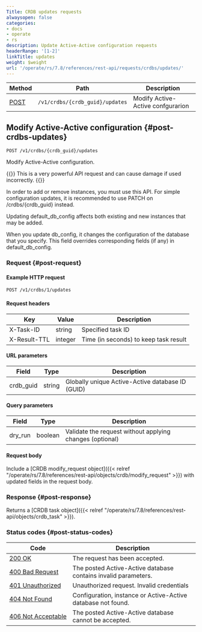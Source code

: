 ```yaml
---
Title: CRDB updates requests
alwaysopen: false
categories:
- docs
- operate
- rs
description: Update Active-Active configuration requests
headerRange: '[1-2]'
linkTitle: updates
weight: $weight
url: '/operate/rs/7.8/references/rest-api/requests/crdbs/updates/'
---
```


| Method | Path | Description |
|--------|------|-------------|
| [POST](#post-crdbs-updates) | `/v1/crdbs/{crdb_guid}/updates` | Modify Active-Active confgurarion |

## Modify Active-Active configuration {#post-crdbs-updates}

	POST /v1/crdbs/{crdb_guid}/updates

Modify Active-Active configuration.

{{<warning>}}
This is a very powerful API request and can cause damage if used incorrectly.
{{</warning>}}

In order to add or remove instances, you must use this API. For simple configuration updates, it is recommended to use PATCH on /crdbs/{crdb_guid} instead.

Updating default_db_config affects both existing and new instances that may be added.

When you update db_config, it changes the configuration of the database that you specify. This field overrides corresponding fields (if any) in default_db_config.

### Request {#post-request} 

#### Example HTTP request

    POST /v1/crdbs/1/updates

#### Request headers

| Key | Value | Description |
|-----|-------|-------------|
| X-Task-ID | string | Specified task ID |
| X-Result-TTL | integer | Time (in seconds) to keep task result |

#### URL parameters

| Field | Type | Description |
|-------|------|-------------|
| crdb_guid | string | Globally unique Active-Active database ID (GUID) |

#### Query parameters

| Field | Type | Description |
|-------|------|-------------|
| dry_run | boolean | Validate the request without applying changes (optional) |

#### Request body

Include a [CRDB modify_request object]({{< relref "/operate/rs/7.8/references/rest-api/objects/crdb/modify_request" >}}) with updated fields in the request body.

### Response {#post-response} 

Returns a [CRDB task object]({{< relref "/operate/rs/7.8/references/rest-api/objects/crdb_task" >}}).

### Status codes {#post-status-codes} 

| Code | Description |
|------|-------------|
| [200 OK](http://www.w3.org/Protocols/rfc2616/rfc2616-sec10.html#sec10.2.1) | The request has been accepted. |
| [400 Bad Request](http://www.w3.org/Protocols/rfc2616/rfc2616-sec10.html#sec10.4.1) | The posted Active-Active database contains invalid parameters. |
| [401 Unauthorized](http://www.w3.org/Protocols/rfc2616/rfc2616-sec10.html#sec10.4.2) | Unauthorized request. Invalid credentials |
| [404 Not Found](http://www.w3.org/Protocols/rfc2616/rfc2616-sec10.html#sec10.4.5) | Configuration, instance or Active-Active database not found. |
| [406&nbsp;Not&nbsp;Acceptable](http://www.w3.org/Protocols/rfc2616/rfc2616-sec10.html#sec10.4.7) | The posted Active-Active database cannot be accepted. |
